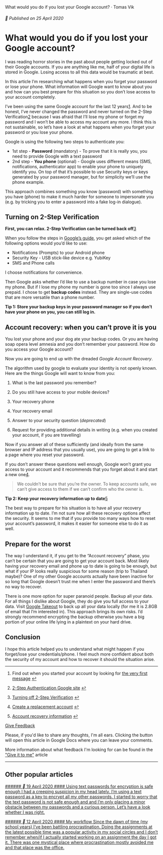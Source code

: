 What would you do if you lost your Google account? · Tomas Vik

######   ** Published on  25 April 2020

# What would you do if you lost your Google account?

I was reading horror stories in the past about people getting locked out of their Google accounts. If you are anything like me, half of your digital life is stored in Google. Losing access to all this data would be traumatic at best.

In this article I’m researching what happens when you forget your password or lose your phone. What information will Google want to know about you and how can you best prepare for this situation so you don’t lose access to your account completely.

I’ve been using the same Google account for the last 12 years[1](https://blog.viktomas.com/posts/losing-google-account/#fn:1). And to be honest, I’ve never changed the password and never turned on the 2-Step Verification[2](https://blog.viktomas.com/posts/losing-google-account/#fn:2) because I was afraid that I’ll lose my phone or forget my password and I won’t be able to access my account any more. I think this is not sustainable, so let’s have a look at what happens when you forget your password or you lose your phone.

Google is using the following two steps to authenticate you:

- 1st step - **Password** (mandatory) - To prove that it is really you, you need to provide Google with a text password
- 2nd step - **You phone** (optional) - Google uses different means (SMS, notifications, authenticator app) to enable your phone to uniquely identify you. On top of that it’s possible to use Security keys or keys generated by your password manager, but for simplicity we’ll use the phone example.

This approach combines something you know (password) with something you have (phone) to make it much harder for someone to impersonate you (e.g. by tricking you to enter a password into a fake log-in dialogue).

## Turning on 2-Step Verification

**First, you can relax. 2-Step Verification can be turned back off**[3](https://blog.viktomas.com/posts/losing-google-account/#fn:3)

When you follow the steps in [Google’s guide](https://myaccount.google.com/signinoptions/two-step-verification/enroll-welcome), you get asked which of the following options would you’d like to use:

- Notifications (Prompts) to your Android phone
- Security Key - USB stick-like device e.g. YubiKey
- SMS and Phone calls

I choose notifications for convenience.

Then Google asks whether I’d like to use a backup number in case you lose my phone. But if I lose my phone my number is gone too since I always use prepaid. I chose to get **backup codes** instead. They are single-use codes that are more versatile than a phone number.

**Tip 1: Store your backup keys in your password manager so if you don’t have your phone on you, you can still log in.**

## Account recovery: when you can’t prove it is you

You lost your phone and your dog ate your backup codes. Or you are having soap opera level amnesia and you don’t remember your password. How do you access your Google account?

Now you are going to end up with the dreaded *Google Account Recovery*.

The algorithm used by google to evaluate your identity is not openly known. Here are the things Google will want to know from you:

1. What is the last password you remember?
2. Do you still have access to your mobile devices?
3. Your recovery phone
4. Your recovery email
5. Answer to your security question (*deprecated*)

6. Request for providing additional details in writing (e.g. when you created your account, if you are travelling)

Now if you answer all of these sufficiently (and ideally from the same browser and IP address that you usually use), you are going to get a link to a page where you reset your password.

If you don’t answer these questions well enough, Google won’t grant you access to your account and it recommends that you forget about it and start a new one[4](https://blog.viktomas.com/posts/losing-google-account/#fn:4).

> We couldn’t be sure that you’re the owner. To keep accounts safe, we can’t give access to them if we can’t confirm who the owner is.

**Tip 2: Keep your recovery information up to date**[5](https://blog.viktomas.com/posts/losing-google-account/#fn:5)

The best way to prepare for his situation is to have all your recovery information up to date. I’m not sure how all these recovery options affect the security. It seems to me that if you provide too many ways how to reset your account’s password, it makes it easier for someone else to do it as well.

## Prepare for the worst

The way I understand it, if you get to the “Account recovery” phase, you can’t be certain that you are going to get your account back. Most likely having your recovery email and phone up to date is going to be enough, but what if your IP looks really suspicious for some reason (trip to Thailand maybe)? One of my other Google accounts actually have been inactive for so long that Google doesn’t trust me when I enter the password and there’s no way to recover.

There is one more option for super paranoid people. Backup all your data. For all things I dislike about Google, they do give you full access to your data. Visit [Google Takeout](https://takeout.google.com/) to back up all your data locally (for me it is 2.8GB of email that I’m interested in). This approach brings its own risks. I’d strongly recommend encrypting the backup otherwise you have a big portion of your online life lying in a plaintext on your hard drive.

## Conclusion

I hope this article helped you to understand what might happen if you forget/lose your credentials/phone. I feel much more confident about both the security of my account and how to recover it should the situation arise.

* * *

1. Find out when you started your account by looking for [the very first message](https://webapps.stackexchange.com/a/50790)  [↩︎](https://blog.viktomas.com/posts/losing-google-account/#fnref:1)

2. [2-Step Authentication Google site](https://www.google.com/landing/2step/index.html)  [↩︎](https://blog.viktomas.com/posts/losing-google-account/#fnref:2)

3. [Turning off 2-Step Verification](https://support.google.com/accounts/answer/1064203)  [↩︎](https://blog.viktomas.com/posts/losing-google-account/#fnref:3)

4. [Create a replacement account](https://support.google.com/accounts/answer/7564124)  [↩︎](https://blog.viktomas.com/posts/losing-google-account/#fnref:4)

5. [Account recovery information](https://support.google.com/accounts/answer/183723)  [↩︎](https://blog.viktomas.com/posts/losing-google-account/#fnref:5)

[Give Feedback](https://docs.google.com/document/d/1HiXAEsq9zkiXd7VPNCfUbfTTFg96rbTJ2p6tf96CKRw/edit?usp=sharing)

Please, if you'd like to share any thoughts, I'm all ears. Clicking the button will open this article in Google Docs where you can leave your comments.

More information about what feedback I'm looking for can be found in the ["Give it to me"](https://blog.viktomas.com/posts/give-it-to-me) article

* * *

## Other popular articles

 [  ###### **  19 April 2020    #### Using text passwords for encryption is safe enough  I had a creeping suspicion in my head lately. I’m using a text password as a key to encrypt all my other passwords. I started to worry that the text password is not safe enough and and I’m only placing a minor obstacle between my passwords and a curious person. Let’s have a look whether I was right.](https://blog.viktomas.com/posts/plaintext-passwords/)

[  ###### **  12 April 2020    #### My workflow     Since the dawn of time (my school years) I’ve been battling procrastination. Doing the assignments at the latest possible time was a popular activity in my social circles and I don’t remember when/if I actually started working on an assignment the day I got it. There was one mystical place where procrastination mostly avoided me and that place was the office.](https://blog.viktomas.com/posts/my-workflow/)